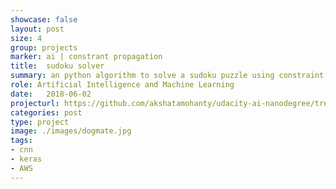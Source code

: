 ```yaml
---
showcase: false
layout: post
size: 4
group: projects
marker: ai | constrant propagation
title:  sudoku solver
summary: an python algorithm to solve a sudoku puzzle using constraint propagation technique
role: Artificial Intelligence and Machine Learning
date:   2018-06-02
projecturl: https://github.com/akshatamohanty/udacity-ai-nanodegree/tree/master/project-01-sudoku
categories: post
type: project
image: ./images/dogmate.jpg
tags:
- cnn
- keras
- AWS
---
```


